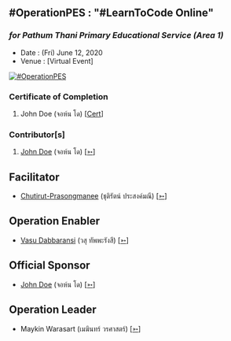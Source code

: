 ## #OperationPES : "#LearnToCode Online" 
### *for Pathum Thani Primary Educational Service (Area 1)*

+ Date : (Fri) June 12, 2020
+ Venue : [Virtual Event]

[![](/OperationPES/AfterTheMatch.jpg "#OperationPES")](#)

### Certificate of Completion

1. John Doe (จอห์น โด) [[Cert](OperationPES/attendance/VXOpPES-20200612-John-Doe.pdf)]

### Contributor[s]

1. [John Doe](/OperationPES/VXOpPES-20200612-John-Doe.pdf) (จอห์น โด) [[➳](#)]

## Facilitator
+ [Chutirut-Prasongmanee](/OperationPES/VXOpPES-20200612-Chutirut-Prasongmanee.pdf) (ชุติรัตน์ ประสงค์มณี) [[➳](https://www.facebook.com/chutirut.prasongmanee.7)]

## Operation Enabler
+ [Vasu Dabbaransi](/OperationPES/VXOpPES-20200612-Vasu-Dabbaransi.pdf) (วสุ ทัพพะรังสี) [[➳](https://web.facebook.com/news.daisy)]

## Official Sponsor
+ [John Doe](/OperationPES/VXOpPES-20200612-John-Doe.pdf) (จอห์น โด) [[➳](https://www.facebook.com/chutirut.prasongmanee.7)]

## Operation Leader
+ Maykin Warasart (เมฆินทร์ วรศาสตร์) [[➳](http://mk.in.th)]
